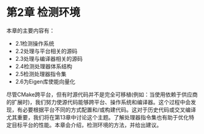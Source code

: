 # 第2章 检测环境

本章的主要内容有：

* 2.1检测操作系统
* 2.2处理与平台相关的源码
* 2.3处理与编译器相关的源码
* 2.4检测处理器体系结构
* 2.5检测处理器指令集
* 2.6为Eigen库使能向量化

尽管CMake跨平台，但有时源代码并不是完全可移植(例如：当使用依赖于供应商的扩展时)，我们努力使源代码能够跨平台、操作系统和编译器。这个过程中会发现，有必要根据平台不同的方式配置和/或构建代码。这对于历史代码或交叉编译尤其重要，我们将在第13章中讨论这个主题。了解处理器指令集也有助于优化特定目标平台的性能。本章会介绍，检测环境的方法，并给出建议。